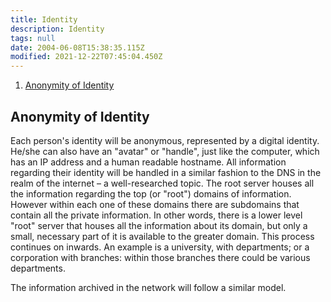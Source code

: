 ```yaml
---
title: Identity
description: Identity
tags: null
date: 2004-06-08T15:38:35.115Z
modified: 2021-12-22T07:45:04.450Z
---
```


1. [Anonymity of Identity](#anonymity-of-identity)

## Anonymity of Identity

Each person's identity will be anonymous, represented by a digital identity. He/she can also have an "avatar" or "handle", just like the computer, which has an IP address and a human readable hostname. All information regarding their identity will be handled in a similar fashion to the DNS in the realm of the internet – a well-researched topic. The root server houses all the information regarding the top (or "root") domains of information. However within each one of these domains there are subdomains that contain all the private information. In other words, there is a lower level "root" server that houses all the information about its domain, but only a small, necessary part of it is available to the greater domain. This process continues on inwards. An example is a university, with departments; or a corporation with branches: within those branches there could be various departments.

The information archived in the network will follow a similar model.
